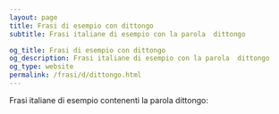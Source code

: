 ```yaml
---
layout: page
title: Frasi di esempio con dittongo 
subtitle: Frasi italiane di esempio con la parola  dittongo

og_title: Frasi di esempio con dittongo 
og_description: Frasi italiane di esempio con la parola  dittongo
og_type: website
permalink: /frasi/d/dittongo.html
---
```


Frasi italiane di esempio contenenti la parola dittongo:


